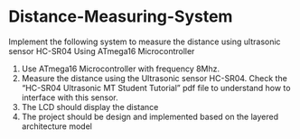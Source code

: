 # Distance-Measuring-System
Implement the following system to measure the distance using ultrasonic sensor HC-SR04 Using ATmega16 Microcontroller
1. Use ATmega16 Microcontroller with frequency 8Mhz.
2. Measure the distance using the Ultrasonic sensor HC-SR04. Check the “HC-SR04 
Ultrasonic MT Student Tutorial” pdf file to understand how to interface with this 
sensor.
3. The LCD should display the distance
4. The project should be design and implemented based on the layered architecture 
model
